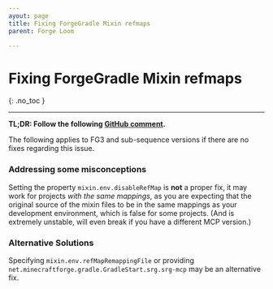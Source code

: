 ```yaml
---
ayout: page
title: Fixing ForgeGradle Mixin refmaps
parent: Forge Loom

---
```


# Fixing ForgeGradle Mixin refmaps

{: .no_toc }

---

**TL;DR: Follow the following [GitHub comment](https://github.com/SpongePowered/Mixin/issues/462#issuecomment-791370319).**

The following applies to FG3 and sub-sequence versions if there are no fixes regarding this issue.

### Addressing some misconceptions

Setting the property `mixin.env.disableRefMap` is **not** a proper fix, it may work for projects *with the same mappings*, as you are expecting that the original source of the mixin files to be in the same mappings as your development environment, which is false for some projects. (And is extremely unstable, will even break if you have a different MCP version.)

### Alternative Solutions

Specifying `mixin.env.refMapRemappingFile` or providing `net.minecraftforge.gradle.GradleStart.srg.srg-mcp` may be an alternative fix.

